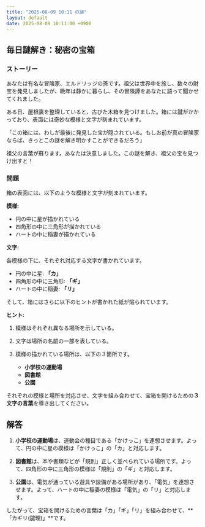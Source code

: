 ```yaml
---
title: "2025-08-09 10:11 の謎"
layout: default
date: 2025-08-09 10:11:00 +0900
---
```

## 毎日謎解き：秘密の宝箱

### ストーリー

あなたは有名な冒険家、エルドリッジの孫です。祖父は世界中を旅し、数々の財宝を発見しましたが、晩年は静かに暮らし、その冒険譚をあなたに語って聞かせてくれました。

ある日、屋根裏を整理していると、古びた木箱を見つけました。箱には鍵がかかっており、表面には奇妙な模様と文字が刻まれています。

「この箱には、わしが最後に発見した宝が隠されている。もしお前が真の冒険家ならば、きっとこの謎を解き明かすことができるだろう」

祖父の言葉が蘇ります。あなたは決意しました。この謎を解き、祖父の宝を見つけ出すと！

### 問題

箱の表面には、以下のような模様と文字が刻まれています。

**模様:**

*   円の中に星が描かれている
*   四角形の中に三角形が描かれている
*   ハートの中に稲妻が描かれている

**文字:**

各模様の下に、それぞれ対応する文字が書かれています。

*   円の中に星: **「カ」**
*   四角形の中に三角形: **「ギ」**
*   ハートの中に稲妻: **「リ」**

そして、箱にはさらに以下のヒントが書かれた紙が貼られています。

**ヒント:**

1.  模様はそれぞれ異なる場所を示している。
2.  文字は場所の名前の一部を表している。
3.  模様の描かれている場所は、以下の３箇所です。

    *   **小学校の運動場**
    *   **図書館**
    *   **公園**

それぞれの模様と場所を対応させ、文字を組み合わせて、宝箱を開けるための**３文字の言葉**を導き出してください。

## 解答

1.  **小学校の運動場**は、運動会の種目である「かけっこ」を連想させます。よって、円の中に星の模様は「かけっこ」の「カ」と対応します。

2.  **図書館**は、本や書類などが「規則」正しく並べられている場所です。よって、四角形の中に三角形の模様は「規則」の「ギ」と対応します。

3.  **公園**は、電気が通っている遊具や設備がある場所があり、「電気」を連想させます。よって、ハートの中に稲妻の模様は「電気」の「リ」と対応します。

したがって、宝箱を開けるための言葉は「カ」「ギ」「リ」を組み合わせて、**「カギリ(鍵理)」**です。
